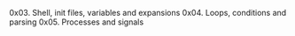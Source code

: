 0x03. Shell, init files, variables and expansions
0x04. Loops, conditions and parsing
0x05. Processes and signals
